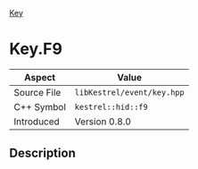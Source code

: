 [Key](index.md)
# Key.F9
| Aspect | Value |
| --- | --- |
| Source File | `libKestrel/event/key.hpp` |
| C++ Symbol | `kestrel::hid::f9` |
| Introduced | Version 0.8.0 |
## Description
